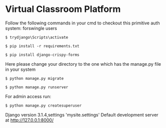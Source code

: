 # Virtual Classroom Platform



Follow the following commands in your cmd to checkout this primitive auth system: forswingle users 
```
$ trydjango\Scripts\activate
```
```
$ pip install -r requirements.txt 
```
```
$ pip install django-crispy-forms
```

Here please change your directory to the one which has the manage.py file in your system
```
$ python manage.py migrate 
```
```
$ python manage.py runserver
```

For admin access run:
```
$ python manage.py createsuperuser
```

Django version 3.1.4,settings 'mysite.settings'
Default development server at http://127.0.0.1:8000/
